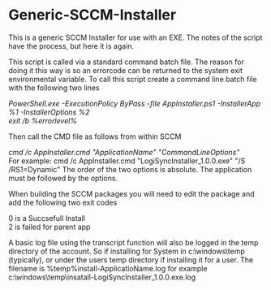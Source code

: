 # Generic-SCCM-Installer
This is a generic SCCM Installer for use with an EXE.
The notes of the script have the process, but here it is again.

<p>This script is called via a standard command batch file. The reason for doing it this way is so an errorcode can be returned to the system exit environmental variable. To call this script create a command line batch file with the following two lines</p>

<i>
PowerShell.exe -ExecutionPolicy ByPass -file AppInstaller.ps1 -InstallerApp %1 -InstallerOptions %2<br />
exit /b %errorlevel%
</i>
<p>Then call the CMD file as follows from within SCCM</p>
<i>cmd /c AppInstaller.cmd "ApplicationName" "CommandLineOptions"</i><br />
For example: cmd /c AppInstaller.cmd "LogiSyncInstaller_1.0.0.exe" "/S /RS1=Dynamic" The order of the two options is absolute. The application must be followed by the options.
<p></p>
<p>When building the SCCM packages you will need to edit the package and add the following two exit codes  </p>
0 is a Succsefull Install<br />
2 is failed for parent app<br />
<p></p>

<p>A basic log file using the transcript function will also be logged in the temp directory of the account. So if installing for System in c:\windows\temp (typically), or under the users temp directory if installing it for a user. The filename is %temp%install-ApplicatioName.log for example c:\windows\temp\insatall-LogiSyncInstaller_1.0.0.exe.log</p>
    
